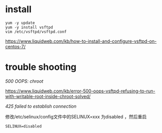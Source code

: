# install

```
yum -y update
yum -y install vsftpd
vim /etc/vsftpd/vsftpd.conf
```

https://www.liquidweb.com/kb/how-to-install-and-configure-vsftpd-on-centos-7/

# trouble shooting

*500 OOPS: chroot*

https://www.liquidweb.com/kb/error-500-oops-vsftpd-refusing-to-run-with-writable-root-inside-chroot-solved/

*425 failed to establish connection*

修改/etc/selinux/config文件中的SELINUX=xxx 为disabled ，然后重启

```
SELINUX=disabled
```
